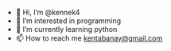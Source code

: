 - 👋 Hi, I’m @kennek4
- 👀 I’m interested in programming
- 🌱 I’m currently learning python
- 📫 How to reach me kentabanay@gmail.com

<!---
kennek4/kennek4 is a ✨ special ✨ repository because its `README.md` (this file) appears on your GitHub profile.
You can click the Preview link to take a look at your changes.
--->
